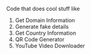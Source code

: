 Code that does cool stuff like

1. Get Domain Information
2. Generate fake details
3. Get Country Information
4. QR Code Generator
5. YouTube Video Downloader
